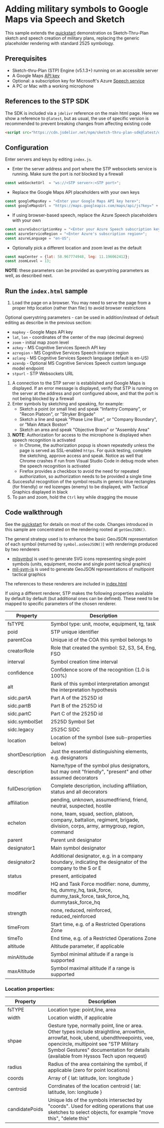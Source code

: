 # Adding military symbols to Google Maps via Speech and Sketch

This sample extends the [quickstart](../../qs/js) demonstration os Sketch-Thru-Plan sketch and speech creation of military plans, replacing the generic placeholder rendering with standard 2525 symbology.

## Prerequisites
* Sketch-thru-Plan (STP) Engine (v5.1.3+) running on an accessible server
* A Google Maps [API key](https://developers.google.com/maps/documentation/javascript/get-api-key)
* Optional: a subscription key for Microsoft's Azure [Speech service](https://docs.microsoft.com/azure/cognitive-services/speech-service/get-started)
* A PC or Mac with a working microphone

## References to the STP SDK

The SDK is included via a `jdelivr` reference on the main html page. Here we show a reference to `@latest`, but as usual, the use of specific version is recommended to prevent breaking changes from affecting existing code

```html
<script src="https://cdn.jsdelivr.net/npm/sketch-thru-plan-sdk@latest/dist/sketch-thru-plan-sdk-bundle-min.js"></script>
```

## Configuration

Enter servers and keys by editing `index.js`. 

* Enter the server address and port where the STP websockets service is running. Make sure the port is *not* blocked by a firewall

```javascript
const webSocketUrl  = "ws://<STP server>:<STP port>";
```

* Replace the Google Maps API placeholders with your own keys

```javascript
const googleMapsKey = "<Enter your Google Maps API key here>";
const googleMapsUrl = "https://maps.googleapis.com/maps/api/js?key=" + googleMapsKey;
```

* If using browser-based speech, replace the Azure Speech placeholders with your own 

```javascript
const azureSubscriptionKey = "<Enter your Azure Speech subscription key here>";
const azureServiceRegion = "<Enter Azure's subscription region>"; 
const azureLanguage = "en-US";
```

* Optionally pick a different location and zoom level as the default

```javascript
const mapCenter = {lat: 58.967774948, lng: 11.196062412};
const zoomLevel = 13;  
```

**NOTE**: these parameters can be provided as querystring parameters as well, as described next.

## Run the `index.html` sample
1. Load the page on a browser. You may need to serve the page from a proper http location (rather than file:) to avoid browser restrictions

Optional querystring parameters - can be used in addition/instead of default editing as describe in the previous section:

* `mapkey` - Google Maps API key
* `lat`, `lon` - coordinates of the center of the map (decimal degrees)
* `zoom` - initial map zoom level
* `azkey` - MS Cognitive Services Speech API key
* `azregion` - MS Cognitive Services Speech instance region
* `azlang` - MS Cognitive Services Speech language (default is en-US)
* `azendp` - Optional MS Cognitive Services Speech custom language model endpoint
* `stpurl` - STP Websockets URL


1. A connection to the STP server is established and Google Maps is displayed. If an error message is displayed, verify that STP is running on the server at the address and port configured above, and that the port is not being blocked by a firewall
1. Enter symbols by sketching and speaking, for example:
    * Sketch a point (or small line) and speak "Infantry Company", or "Recon Platoon", or "Stryker Brigade"
    * Sketch a line and speak "Phase Line Blue", or "Company Boundary", or "Main Attack Boston"
    * Sketch an area and speak "Objective Bravo" or "Assembly Area"
1. **NOTE**: Authorization for access to the microphone is displayed when speech recognition is activated
    * In Chrome, the authorization popup is shown repeatedly unless the page is served as SSL-enabled `https`. For quick testing, complete the sketching, approve access and speak. Notice as well that Chrome crashes if run from Visual Studio Code in debug mode when the speech recognition is activated
    * Firefox provides a checkbox to avoid the need for repeated authorization, so authorization needs to be provided a single time
1. Successful recognition of the symbol results in generic blue rectangles (for friendly) or red lozenges (enemy) to be displayed, with Tactical Graphics displayed in black
1. To pan and zoom, hold the `Ctrl` key while dragging the mouse


## Code walkthrough

See the [quickstart](../../qs/js) for details on most of the code. Changes introduced in this sample are concentrated on the rendering rooted at `getGeoJSON()`.

The general strategy used is to enhance the basic GeoJSON representation of each symbol (returned by `symbol.asGeoJSON()`) with renderings produced by two renderers

* [milsymbol](https://github.com/spatialillusions/milsymbol) is used to generate SVG icons representing single point symbols (units, equipment, mootw and single point tactical graphics)
* [mil-sym-js](https://github.com/missioncommand/mil-sym-js) is used to generate GeoJSON representations of multipoint tactical graphics


The references to these renderers are included in [index.html](index.html)

If using a different renderer, STP makes the following properties available by default by default (but additional ones can be defined). These need to be mapped to specific parameters of the chosen renderer.

| Property          | Description                                                                   |
| ---------------   | ----------------------------------------------------------------------------- |
| fsTYPE            | Symbol type: unit, mootw, equipment, tg, task                                 |
| poid              | STP unique identifier                                                         |
| parentCoa         | Unique id of the COA this symbol belongs to |
| creatorRole       | Role that created the symbol: S2, S3, S4, Eng, FSO |
| interval          | Symbol creation time interval |
| confidence        | Confidence score of the recognition (1.0 is 100%) |
| alt               | Rank of this symbol interpretation amongst the interpretation hypothesis
| sidc.partA        | Part A of the 2525D id |
| sidc.partB        | Part B of the 2525D id |
| sidc.partC        | Part C of the 2525D id |
| sidc.symbolSet    | 2525D Symbol Set |
| sidc.legacy       | 2525C SIDC |
| location          | Location of the symbol (see sub-properties below) |
| shortDescription  | Just the essential distinguishing elements, e.g. designators |
| description       | Name/type of the symbol plus designators, but may omit "friendly", "present" and other assumed decorators |
| fullDescription   | Complete description, including affiliation, status and all decorators |
| affiliation       | pending, unknown, assumedfriend, friend, neutral, suspected, hostile |
| echelon           | none, team, squad, section, platoon, company, battalion, regiment, brigade, division, corps, army, armygroup, region, command |
| parent            | Parent unit designator |
| designator1       | Main symbol designator |
| designator2       | Additional designator, e.g. in a company boundary, indicating the designator of the company to the S or E |
| status            | present, anticipated |
| modifier          | HQ and Task Force modifier: none, dummy, hq, dummy_hq, task_force, dummy_task_force, task_force_hq, dummytask_force_hq |
| strength          | none, reduced, reinforced, reduced_reinforced |
| timeFrom          | Start time, e.g. of a Restricted Operations Zone |
| timeTo            | End time, e.g. of a Restricted Operations Zone |
| altitude          | Altitude parameter, if applicable |
| minAltitude       | Symbol minimal altitude if a range is supported |
| maxAltitude       | Symbol maximal altitude if a range is supported |


### Location properties:

| Property          | Description                                                                   |
| ---------------   | ----------------------------------------------------------------------------- |
| fsTYPE            | Location type: point,line, area |
| width             | Location width, if applicable |
| shpae             | Gesture type, normally point, line or area. Other types include straightline, arrowthin, arrowfat, hook, ubend, ubendthreepoints, vee, opencircle, multipoint see "STP Military Symbol Gestures" documentation for details (available from Hyssos Tech upon request) |
| radius            | Radius of the area containing the symbol, if applicable (zero for point locations) |
| coords            | Array of { lat: latitude, lon: longitude } |
| centroid          | Corrdinates of the location centroid { lat: latitude, lon: longitude } |
| candidatePoids    | Unique Ids of the symbols intersected by "coords". Used for editing operations that use sketches to select objects, for example "move this", "delete this" |
